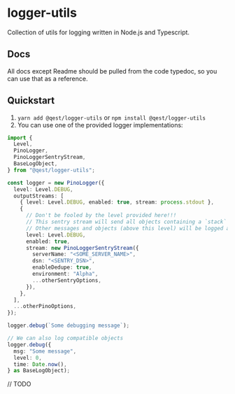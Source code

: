 # logger-utils

Collection of utils for logging written in Node.js and Typescript.

## Docs

All docs except Readme should be pulled from the code typedoc, so you can use that as a reference.

## Quickstart

1. `yarn add @qest/logger-utils` or `npm install @qest/logger-utils`
2. You can use one of the provided logger implementations:
```typescript
import {
  Level,
  PinoLogger,
  PinoLoggerSentryStream,
  BaseLogObject,
} from "@qest/logger-utils";

const logger = new PinoLogger({
  level: Level.DEBUG,
  outputStreams: [
    { level: Level.DEBUG, enabled: true, stream: process.stdout },
    {
      // Don't be fooled by the level provided here!!!
      // This sentry stream will send all objects containing a `stack` (mostly errors) property to Sentry. 
      // Other messages and objects (above this level) will be logged as breadcrumbs.
      level: Level.DEBUG,
      enabled: true,
      stream: new PinoLoggerSentryStream({
        serverName: "<SOME_SERVER_NAME>",
        dsn: "<SENTRY_DSN>",
        enableDedupe: true,
        environment: "Alpha",
        ...otherSentryOptions,
      }),
    },
  ],
  ...otherPinoOptions,
});

logger.debug(`Some debugging message`);

// We can also log compatible objects
logger.debug({
  msg: "Some message",
  level: 0,
  time: Date.now(),
} as BaseLogObject);

```

// TODO